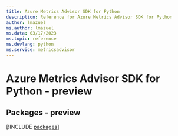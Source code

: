 ```yaml
---
title: Azure Metrics Advisor SDK for Python
description: Reference for Azure Metrics Advisor SDK for Python
author: lmazuel
ms.author: lmazuel
ms.data: 03/17/2023
ms.topic: reference
ms.devlang: python
ms.service: metricsadvisor
---
```

# Azure Metrics Advisor SDK for Python - preview
## Packages - preview
[!INCLUDE [packages](metrics-advisor-index.md)]